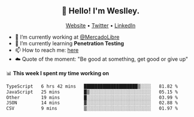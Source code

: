<h2 align="center">👋 Hello! I'm Weslley.</h2>
<p align="center">
  <a href="http://weslleyneri.com.br">Website</a> •
  <a href="https://twitter.com/Weslley_Neri">Twitter</a> •
  <a href="https://www.linkedin.com/in/weslley-neri-3658908b">LinkedIn</a>
</p>


- 🔭 I’m currently working at [@MercadoLibre](https://github.com/mercadolibre)
- 🌱 I’m currently learning **Penetration Testing**
- 📫 How to reach me: [here](mailto:weslley39@gmail.com)
- ☁️ Quote of the moment: "Be good at something, get good or give up"

📊 **This week I spent my time working on**
<!--START_SECTION:waka-->

```txt
TypeScript   6 hrs 42 mins   ████████████████████▒░░░░   81.82 %
JavaScript   25 mins         █▒░░░░░░░░░░░░░░░░░░░░░░░   05.15 %
Other        19 mins         █░░░░░░░░░░░░░░░░░░░░░░░░   03.99 %
JSON         14 mins         ▓░░░░░░░░░░░░░░░░░░░░░░░░   02.88 %
CSV          9 mins          ▒░░░░░░░░░░░░░░░░░░░░░░░░   01.97 %
```

<!--END_SECTION:waka-->

<!-- Inspired by https://github.com/gruselhaus/gruselhaus -->